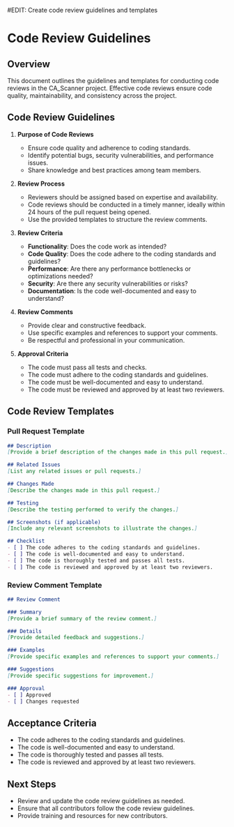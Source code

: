 #EDIT: Create code review guidelines and templates
# Code Review Guidelines

## Overview
This document outlines the guidelines and templates for conducting code reviews in the CA_Scanner project. Effective code reviews ensure code quality, maintainability, and consistency across the project.

## Code Review Guidelines
1. **Purpose of Code Reviews**
   - Ensure code quality and adherence to coding standards.
   - Identify potential bugs, security vulnerabilities, and performance issues.
   - Share knowledge and best practices among team members.

2. **Review Process**
   - Reviewers should be assigned based on expertise and availability.
   - Code reviews should be conducted in a timely manner, ideally within 24 hours of the pull request being opened.
   - Use the provided templates to structure the review comments.

3. **Review Criteria**
   - **Functionality**: Does the code work as intended?
   - **Code Quality**: Does the code adhere to the coding standards and guidelines?
   - **Performance**: Are there any performance bottlenecks or optimizations needed?
   - **Security**: Are there any security vulnerabilities or risks?
   - **Documentation**: Is the code well-documented and easy to understand?

4. **Review Comments**
   - Provide clear and constructive feedback.
   - Use specific examples and references to support your comments.
   - Be respectful and professional in your communication.

5. **Approval Criteria**
   - The code must pass all tests and checks.
   - The code must adhere to the coding standards and guidelines.
   - The code must be well-documented and easy to understand.
   - The code must be reviewed and approved by at least two reviewers.

## Code Review Templates

### Pull Request Template
```markdown
## Description
[Provide a brief description of the changes made in this pull request.]

## Related Issues
[List any related issues or pull requests.]

## Changes Made
[Describe the changes made in this pull request.]

## Testing
[Describe the testing performed to verify the changes.]

## Screenshots (if applicable)
[Include any relevant screenshots to illustrate the changes.]

## Checklist
- [ ] The code adheres to the coding standards and guidelines.
- [ ] The code is well-documented and easy to understand.
- [ ] The code is thoroughly tested and passes all tests.
- [ ] The code is reviewed and approved by at least two reviewers.
```

### Review Comment Template
```markdown
## Review Comment

### Summary
[Provide a brief summary of the review comment.]

### Details
[Provide detailed feedback and suggestions.]

### Examples
[Provide specific examples and references to support your comments.]

### Suggestions
[Provide specific suggestions for improvement.]

### Approval
- [ ] Approved
- [ ] Changes requested
```

## Acceptance Criteria
- The code adheres to the coding standards and guidelines.
- The code is well-documented and easy to understand.
- The code is thoroughly tested and passes all tests.
- The code is reviewed and approved by at least two reviewers.

## Next Steps
- Review and update the code review guidelines as needed.
- Ensure that all contributors follow the code review guidelines.
- Provide training and resources for new contributors.
